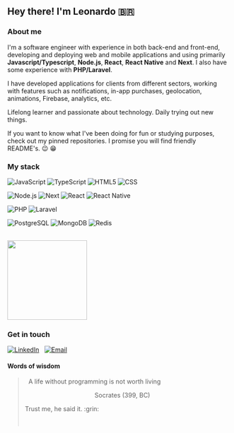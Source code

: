 ## Hey there! I'm Leonardo :brazil:

### About me

I'm a software engineer with experience in both back-end and front-end, developing and deploying web and mobile applications and using primarily **Javascript/Typescript**, **Node.js**, **React**, **React Native** and **Next**. I also have some experience with **PHP/Laravel**.

I have developed applications for clients from different sectors, working with features such as notifications, in-app purchases, geolocation, animations, Firebase, analytics, etc.

Lifelong learner and passionate about technology. Daily trying out new things.

If you want to know what I've been doing for fun or studying purposes, check out my pinned repositories. I promise you will find friendly README's. :wink: :grin:

### My stack

![JavaScript](https://img.shields.io/badge/-JavaScript-333333?style=for-the-badge&logo=javascript) ![TypeScript](https://img.shields.io/badge/-TypeScript-333333?style=for-the-badge&logo=typescript) ![HTML5](https://img.shields.io/badge/-HTML5-333333?style=for-the-badge&logo=HTML5) ![CSS](https://img.shields.io/badge/-CSS-333333?style=for-the-badge&logo=CSS3&logoColor=1572B6)


![Node.js](https://img.shields.io/badge/-Node.js-333333?style=for-the-badge&logo=node.js) ![Next](https://img.shields.io/badge/-Next-333333?style=for-the-badge&logo=next.js) ![React](https://img.shields.io/badge/-React-333333?style=for-the-badge&logo=react) ![React Native](https://img.shields.io/badge/-React%20Native-333333?style=for-the-badge&logo=react) 

![PHP](https://img.shields.io/badge/-PHP-333333?style=for-the-badge&logo=php) ![Laravel](https://img.shields.io/badge/-Laravel-333333?style=for-the-badge&logo=laravel)

![PostgreSQL](https://img.shields.io/badge/-PostgreSQL-333333?style=for-the-badge&logo=postgresql) ![MongoDB](https://img.shields.io/badge/-MongoDB-333333?style=for-the-badge&logo=mongodb) ![Redis](https://img.shields.io/badge/-Redis-333333?style=for-the-badge&logo=redis)


<br/>

<a href="https://github.com/leonardorib">
  <img height="180em" src="https://github-readme-stats.vercel.app/api/top-langs/?username=leonardorib&theme=graywhite&layout=compact" />
</a>

<br/>

### Get in touch
<div>
<a href="https://www.linkedin.com/in/leonardorib/"><img alt="LinkedIn" src="https://img.shields.io/badge/LinkedIn-leonardorib-blue?style=for-the-badge&logo=linkedin&labelColor=333333"></a> &nbsp <a href="mailto:leonardo.rib@hotmail.com"><img alt="Email" src="https://img.shields.io/badge/Email-leonardo.rib@hotmail.com-blue?style=for-the-badge&logo=microsoft-outlook&labelColor=333333"></a></div>

#### Words of wisdom

> &nbsp;
> A life without programming is not worth living
>
> <p> &nbsp&nbsp&nbsp&nbsp&nbsp&nbsp&nbsp&nbsp&nbsp&nbsp&nbsp&nbsp&nbsp&nbsp&nbsp&nbsp&nbsp&nbsp&nbsp&nbsp&nbsp&nbsp&nbsp&nbsp&nbsp&nbsp&nbsp&nbsp&nbsp&nbsp&nbsp&nbsp&nbsp&nbsp&nbsp&nbsp&nbsp&nbsp&nbsp   Socrates (399, BC)</p>
> Trust me, he said it. :grin:
>
> &nbsp;
